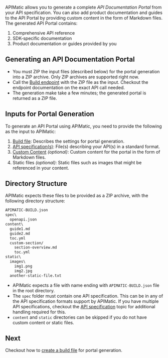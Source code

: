 APIMatic allows you to generate a complete *API Documentation Portal* from your API specification. You can also add product documentation and guides to the API Portal by providing custom content in the form of Markdown files. The generated API Portal contains:

1. Comprehensive API reference
2. SDK-specific documentation
3. Product documentation or guides provided by you

## Generating an API Documentation Portal

* You must ZIP the input files (described below) for the portal generation into a ZIP archive. Only ZIP archives are supported right now.
* Call the [Build endpoint]($e/Build/Generate%20using%20File) with the ZIP file as the input. Checkout the endpoint documentation on the exact API call needed.
* The generation make take a few minutes; the generated portal is returned as a ZIP file.

## Inputs for Portal Generation

To generate an API Portal using APIMatic, you need to provide the following as the input to APIMatic:

1. [Build file](build-file.md): Describes the settings for portal generation.
2. [API specification(s)](api-spec.md): File(s) describing your API(s) in a standard format.
3. [Custom Content](custom-content.md) _(optional)_: Custom content for the portal in the form of Markdown files.
4. Static files _(optional)_: Static files such as images that might be referenced in your content.

## Directory Structure

APIMatic expects these files to be provided as a ZIP archive, with the following directory structure:

```txt
APIMATIC-BUILD.json
spec\
  openapi.json
content\
  guide1.md
  guide2.md
  toc.yml
  custom-section/
    section-overview.md
    toc.yml
static\
  images\
    img1.png
    img2.jpg
  another-static-file.txt
```

* APIMatic expects a file with name ending with `APIMATIC-BUILD.json` file in the root directory.
* The `spec` folder must contain one API specification. This can be in any of the API specification formats support by APIMatic. If you have multiple API specifications, checkout the [API specification](api-spec.md#merging-multiple-api-specifications) topic for additional handling required for this.
* `content` and `static` directories can be skipped if you do not have custom content or static files.

## Next

Checkout how to [create a build file](build-file.md) for portal generation.